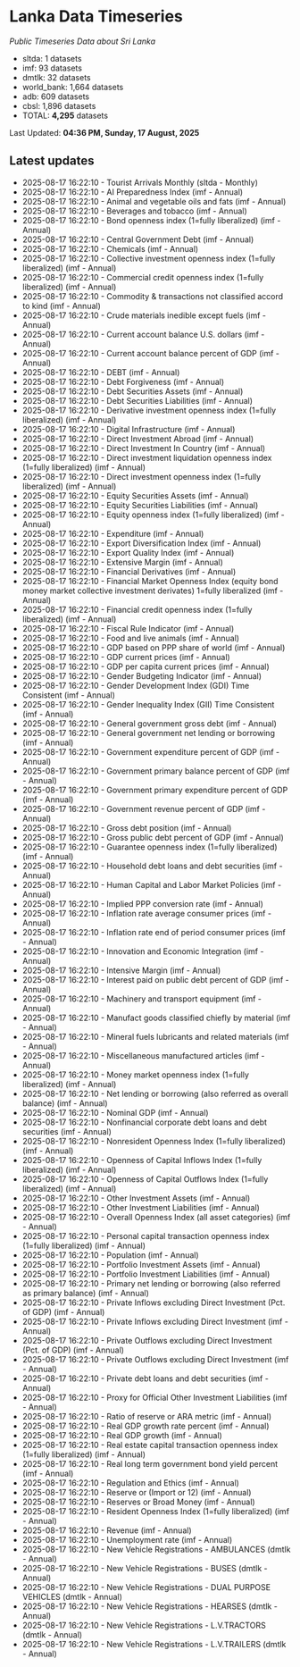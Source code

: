# Lanka Data Timeseries
*Public Timeseries Data about Sri Lanka*

* sltda: 1 datasets
* imf: 93 datasets
* dmtlk: 32 datasets
* world_bank: 1,664 datasets
* adb: 609 datasets
* cbsl: 1,896 datasets
* TOTAL: **4,295** datasets

Last Updated: **04:36 PM, Sunday, 17 August, 2025**

## Latest updates

* 2025-08-17 16:22:10 - Tourist Arrivals Monthly (sltda - Monthly)
* 2025-08-17 16:22:10 - AI Preparedness Index (imf - Annual)
* 2025-08-17 16:22:10 - Animal and vegetable oils and fats (imf - Annual)
* 2025-08-17 16:22:10 - Beverages and tobacco (imf - Annual)
* 2025-08-17 16:22:10 - Bond openness index (1=fully liberalized) (imf - Annual)
* 2025-08-17 16:22:10 - Central Government Debt (imf - Annual)
* 2025-08-17 16:22:10 - Chemicals (imf - Annual)
* 2025-08-17 16:22:10 - Collective investment openness index (1=fully liberalized) (imf - Annual)
* 2025-08-17 16:22:10 - Commercial credit openness index (1=fully liberalized) (imf - Annual)
* 2025-08-17 16:22:10 - Commodity & transactions not classified accord to kind (imf - Annual)
* 2025-08-17 16:22:10 - Crude materials inedible except fuels (imf - Annual)
* 2025-08-17 16:22:10 - Current account balance U.S. dollars (imf - Annual)
* 2025-08-17 16:22:10 - Current account balance percent of GDP (imf - Annual)
* 2025-08-17 16:22:10 - DEBT (imf - Annual)
* 2025-08-17 16:22:10 - Debt Forgiveness (imf - Annual)
* 2025-08-17 16:22:10 - Debt Securities Assets (imf - Annual)
* 2025-08-17 16:22:10 - Debt Securities Liabilities (imf - Annual)
* 2025-08-17 16:22:10 - Derivative investment openness index (1=fully liberalized) (imf - Annual)
* 2025-08-17 16:22:10 - Digital Infrastructure (imf - Annual)
* 2025-08-17 16:22:10 - Direct Investment Abroad (imf - Annual)
* 2025-08-17 16:22:10 - Direct Investment In Country (imf - Annual)
* 2025-08-17 16:22:10 - Direct investment liquidation openness index (1=fully liberalized) (imf - Annual)
* 2025-08-17 16:22:10 - Direct investment openness index (1=fully liberalized) (imf - Annual)
* 2025-08-17 16:22:10 - Equity Securities Assets (imf - Annual)
* 2025-08-17 16:22:10 - Equity Securities Liabilities (imf - Annual)
* 2025-08-17 16:22:10 - Equity openness index (1=fully liberalized) (imf - Annual)
* 2025-08-17 16:22:10 - Expenditure (imf - Annual)
* 2025-08-17 16:22:10 - Export Diversification Index (imf - Annual)
* 2025-08-17 16:22:10 - Export Quality Index (imf - Annual)
* 2025-08-17 16:22:10 - Extensive Margin (imf - Annual)
* 2025-08-17 16:22:10 - Financial Derivatives (imf - Annual)
* 2025-08-17 16:22:10 - Financial Market Openness Index (equity bond money market collective investment derivates) 1=fully liberalized (imf - Annual)
* 2025-08-17 16:22:10 - Financial credit openness index (1=fully liberalized) (imf - Annual)
* 2025-08-17 16:22:10 - Fiscal Rule Indicator (imf - Annual)
* 2025-08-17 16:22:10 - Food and live animals (imf - Annual)
* 2025-08-17 16:22:10 - GDP based on PPP share of world (imf - Annual)
* 2025-08-17 16:22:10 - GDP current prices (imf - Annual)
* 2025-08-17 16:22:10 - GDP per capita current prices (imf - Annual)
* 2025-08-17 16:22:10 - Gender Budgeting Indicator (imf - Annual)
* 2025-08-17 16:22:10 - Gender Development Index (GDI) Time Consistent (imf - Annual)
* 2025-08-17 16:22:10 - Gender Inequality Index (GII) Time Consistent (imf - Annual)
* 2025-08-17 16:22:10 - General government gross debt (imf - Annual)
* 2025-08-17 16:22:10 - General government net lending or borrowing (imf - Annual)
* 2025-08-17 16:22:10 - Government expenditure percent of GDP (imf - Annual)
* 2025-08-17 16:22:10 - Government primary balance percent of GDP (imf - Annual)
* 2025-08-17 16:22:10 - Government primary expenditure percent of GDP (imf - Annual)
* 2025-08-17 16:22:10 - Government revenue percent of GDP (imf - Annual)
* 2025-08-17 16:22:10 - Gross debt position (imf - Annual)
* 2025-08-17 16:22:10 - Gross public debt percent of GDP (imf - Annual)
* 2025-08-17 16:22:10 - Guarantee openness index (1=fully liberalized) (imf - Annual)
* 2025-08-17 16:22:10 - Household debt loans and debt securities (imf - Annual)
* 2025-08-17 16:22:10 - Human Capital and Labor Market Policies (imf - Annual)
* 2025-08-17 16:22:10 - Implied PPP conversion rate (imf - Annual)
* 2025-08-17 16:22:10 - Inflation rate average consumer prices (imf - Annual)
* 2025-08-17 16:22:10 - Inflation rate end of period consumer prices (imf - Annual)
* 2025-08-17 16:22:10 - Innovation and Economic Integration (imf - Annual)
* 2025-08-17 16:22:10 - Intensive Margin (imf - Annual)
* 2025-08-17 16:22:10 - Interest paid on public debt percent of GDP (imf - Annual)
* 2025-08-17 16:22:10 - Machinery and transport equipment (imf - Annual)
* 2025-08-17 16:22:10 - Manufact goods classified chiefly by material (imf - Annual)
* 2025-08-17 16:22:10 - Mineral fuels lubricants and related materials (imf - Annual)
* 2025-08-17 16:22:10 - Miscellaneous manufactured articles (imf - Annual)
* 2025-08-17 16:22:10 - Money market openness index (1=fully liberalized) (imf - Annual)
* 2025-08-17 16:22:10 - Net lending or borrowing (also referred as overall balance) (imf - Annual)
* 2025-08-17 16:22:10 - Nominal GDP (imf - Annual)
* 2025-08-17 16:22:10 - Nonfinancial corporate debt loans and debt securities (imf - Annual)
* 2025-08-17 16:22:10 - Nonresident Openness Index (1=fully liberalized) (imf - Annual)
* 2025-08-17 16:22:10 - Openness of Capital Inflows Index (1=fully liberalized) (imf - Annual)
* 2025-08-17 16:22:10 - Openness of Capital Outflows Index (1=fully liberalized) (imf - Annual)
* 2025-08-17 16:22:10 - Other Investment Assets (imf - Annual)
* 2025-08-17 16:22:10 - Other Investment Liabilities (imf - Annual)
* 2025-08-17 16:22:10 - Overall Openness Index (all asset categories) (imf - Annual)
* 2025-08-17 16:22:10 - Personal capital transaction openness index (1=fully liberalized) (imf - Annual)
* 2025-08-17 16:22:10 - Population (imf - Annual)
* 2025-08-17 16:22:10 - Portfolio Investment Assets (imf - Annual)
* 2025-08-17 16:22:10 - Portfolio Investment Liabilities (imf - Annual)
* 2025-08-17 16:22:10 - Primary net lending or borrowing (also referred as primary balance) (imf - Annual)
* 2025-08-17 16:22:10 - Private Inflows excluding Direct Investment (Pct. of GDP) (imf - Annual)
* 2025-08-17 16:22:10 - Private Inflows excluding Direct Investment (imf - Annual)
* 2025-08-17 16:22:10 - Private Outflows excluding Direct Investment (Pct. of GDP) (imf - Annual)
* 2025-08-17 16:22:10 - Private Outflows excluding Direct Investment (imf - Annual)
* 2025-08-17 16:22:10 - Private debt loans and debt securities (imf - Annual)
* 2025-08-17 16:22:10 - Proxy for Official Other Investment Liabilities (imf - Annual)
* 2025-08-17 16:22:10 - Ratio of reserve or ARA metric (imf - Annual)
* 2025-08-17 16:22:10 - Real GDP growth rate percent (imf - Annual)
* 2025-08-17 16:22:10 - Real GDP growth (imf - Annual)
* 2025-08-17 16:22:10 - Real estate capital transaction openness index (1=fully liberalized) (imf - Annual)
* 2025-08-17 16:22:10 - Real long term government bond yield percent (imf - Annual)
* 2025-08-17 16:22:10 - Regulation and Ethics (imf - Annual)
* 2025-08-17 16:22:10 - Reserve or (Import or 12) (imf - Annual)
* 2025-08-17 16:22:10 - Reserves or Broad Money (imf - Annual)
* 2025-08-17 16:22:10 - Resident Openness Index (1=fully liberalized) (imf - Annual)
* 2025-08-17 16:22:10 - Revenue (imf - Annual)
* 2025-08-17 16:22:10 - Unemployment rate (imf - Annual)
* 2025-08-17 16:22:10 - New Vehicle Registrations - AMBULANCES (dmtlk - Annual)
* 2025-08-17 16:22:10 - New Vehicle Registrations - BUSES (dmtlk - Annual)
* 2025-08-17 16:22:10 - New Vehicle Registrations - DUAL PURPOSE VEHICLES (dmtlk - Annual)
* 2025-08-17 16:22:10 - New Vehicle Registrations - HEARSES (dmtlk - Annual)
* 2025-08-17 16:22:10 - New Vehicle Registrations - L.V.TRACTORS (dmtlk - Annual)
* 2025-08-17 16:22:10 - New Vehicle Registrations - L.V.TRAILERS (dmtlk - Annual)
